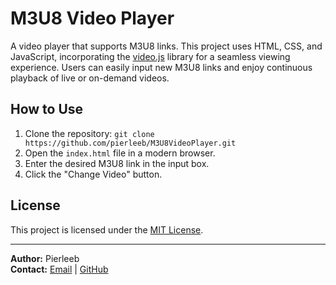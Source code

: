 # M3U8 Video Player

A video player that supports M3U8 links. This project uses HTML, CSS, and JavaScript, incorporating the [video.js](https://videojs.com/) library for a seamless viewing experience. Users can easily input new M3U8 links and enjoy continuous playback of live or on-demand videos.

## How to Use

1. Clone the repository: `git clone https://github.com/pierleeb/M3U8VideoPlayer.git`
2. Open the `index.html` file in a modern browser.
3. Enter the desired M3U8 link in the input box.
4. Click the "Change Video" button.

## License

This project is licensed under the [MIT License](LICENSE).

---

**Author:** Pierleeb  
**Contact:** [Email](mailto:contato@pierleeb.com) | [GitHub](https://github.com/pierleeb)
